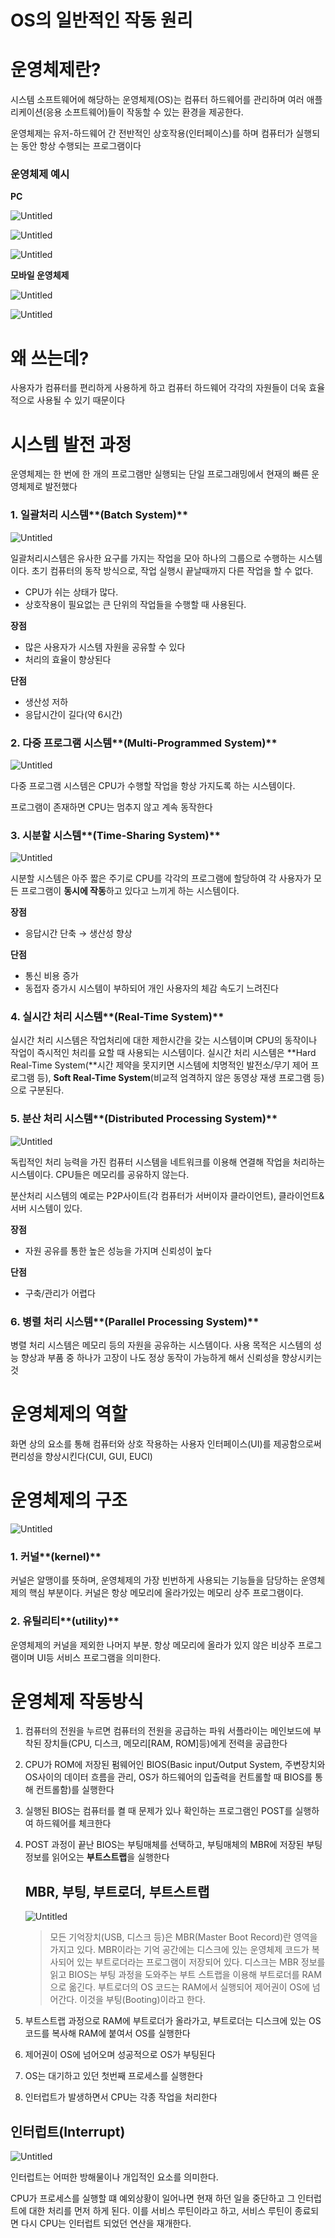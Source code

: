 # OS의 일반적인 작동 원리

# 운영체제란?

시스템 소프트웨어에 해당하는 운영체제(OS)는 컴퓨터 하드웨어를 관리하며 여러 애플리케이션(응용 소프트웨어)들이 작동할 수 있는 환경을 제공한다.

운영체제는 유저-하드웨어 간 전반적인 상호작용(인터페이스)를 하며 컴퓨터가 실행되는 동안 항상 수행되는 프로그램이다

### 운영체제 예시

**PC**

![Untitled](OS%E1%84%8B%E1%85%B4%20%E1%84%8B%E1%85%B5%E1%86%AF%E1%84%87%E1%85%A1%E1%86%AB%E1%84%8C%E1%85%A5%E1%86%A8%E1%84%8B%E1%85%B5%E1%86%AB%20%E1%84%8C%E1%85%A1%E1%86%A8%E1%84%83%E1%85%A9%E1%86%BC%20%E1%84%8B%E1%85%AF%E1%86%AB%E1%84%85%E1%85%B5%203fd44e8cf32d496286f578dd850af5db/Untitled.png)

![Untitled](OS%E1%84%8B%E1%85%B4%20%E1%84%8B%E1%85%B5%E1%86%AF%E1%84%87%E1%85%A1%E1%86%AB%E1%84%8C%E1%85%A5%E1%86%A8%E1%84%8B%E1%85%B5%E1%86%AB%20%E1%84%8C%E1%85%A1%E1%86%A8%E1%84%83%E1%85%A9%E1%86%BC%20%E1%84%8B%E1%85%AF%E1%86%AB%E1%84%85%E1%85%B5%203fd44e8cf32d496286f578dd850af5db/Untitled%201.png)

![Untitled](OS%E1%84%8B%E1%85%B4%20%E1%84%8B%E1%85%B5%E1%86%AF%E1%84%87%E1%85%A1%E1%86%AB%E1%84%8C%E1%85%A5%E1%86%A8%E1%84%8B%E1%85%B5%E1%86%AB%20%E1%84%8C%E1%85%A1%E1%86%A8%E1%84%83%E1%85%A9%E1%86%BC%20%E1%84%8B%E1%85%AF%E1%86%AB%E1%84%85%E1%85%B5%203fd44e8cf32d496286f578dd850af5db/Untitled%202.png)

**모바일 운영체제**

![Untitled](OS%E1%84%8B%E1%85%B4%20%E1%84%8B%E1%85%B5%E1%86%AF%E1%84%87%E1%85%A1%E1%86%AB%E1%84%8C%E1%85%A5%E1%86%A8%E1%84%8B%E1%85%B5%E1%86%AB%20%E1%84%8C%E1%85%A1%E1%86%A8%E1%84%83%E1%85%A9%E1%86%BC%20%E1%84%8B%E1%85%AF%E1%86%AB%E1%84%85%E1%85%B5%203fd44e8cf32d496286f578dd850af5db/Untitled%203.png)

![Untitled](OS%E1%84%8B%E1%85%B4%20%E1%84%8B%E1%85%B5%E1%86%AF%E1%84%87%E1%85%A1%E1%86%AB%E1%84%8C%E1%85%A5%E1%86%A8%E1%84%8B%E1%85%B5%E1%86%AB%20%E1%84%8C%E1%85%A1%E1%86%A8%E1%84%83%E1%85%A9%E1%86%BC%20%E1%84%8B%E1%85%AF%E1%86%AB%E1%84%85%E1%85%B5%203fd44e8cf32d496286f578dd850af5db/Untitled%204.png)

# 왜 쓰는데?

사용자가 컴퓨터를 편리하게 사용하게 하고 컴퓨터 하드웨어 각각의 자원들이 더욱 효율적으로 사용될 수 있기 때문이다

# 시스템 발전 과정

운영체제는 한 번에 한 개의 프로그램만 실행되는 단일 프로그래밍에서 현재의 빠른 운영체제로 발전했다

### 1. 일괄처리 시스템**(Batch System)**

![Untitled](OS%E1%84%8B%E1%85%B4%20%E1%84%8B%E1%85%B5%E1%86%AF%E1%84%87%E1%85%A1%E1%86%AB%E1%84%8C%E1%85%A5%E1%86%A8%E1%84%8B%E1%85%B5%E1%86%AB%20%E1%84%8C%E1%85%A1%E1%86%A8%E1%84%83%E1%85%A9%E1%86%BC%20%E1%84%8B%E1%85%AF%E1%86%AB%E1%84%85%E1%85%B5%203fd44e8cf32d496286f578dd850af5db/Untitled%205.png)

일괄처리시스템은 유사한 요구를 가지는 작업을 모아 하나의 그룹으로 수행하는 시스템이다. 초기 컴퓨터의 동작 방식으로, 작업 실행시 끝날때까지 다른 작업을 할 수 없다.

- CPU가 쉬는 상태가 많다.
- 상호작용이 필요없는 큰 단위의 작업들을 수행할 때 사용된다.

**장점**

- 많은 사용자가 시스템 자원을 공유할 수 있다
- 처리의 효율이 향상된다

**단점**

- 생산성 저하
- 응답시간이 길다(약 6시간)

### 2. 다중 프로그램 시스템**(Multi-Programmed System)**

![Untitled](OS%E1%84%8B%E1%85%B4%20%E1%84%8B%E1%85%B5%E1%86%AF%E1%84%87%E1%85%A1%E1%86%AB%E1%84%8C%E1%85%A5%E1%86%A8%E1%84%8B%E1%85%B5%E1%86%AB%20%E1%84%8C%E1%85%A1%E1%86%A8%E1%84%83%E1%85%A9%E1%86%BC%20%E1%84%8B%E1%85%AF%E1%86%AB%E1%84%85%E1%85%B5%203fd44e8cf32d496286f578dd850af5db/Untitled%206.png)

다중 프로그램 시스템은 CPU가 수행할 작업을 항상 가지도록 하는 시스템이다.

프로그램이 존재하면 CPU는 멈추지 않고 계속 동작한다

### 3. 시분할 시스템**(Time-Sharing System)**

![Untitled](OS%E1%84%8B%E1%85%B4%20%E1%84%8B%E1%85%B5%E1%86%AF%E1%84%87%E1%85%A1%E1%86%AB%E1%84%8C%E1%85%A5%E1%86%A8%E1%84%8B%E1%85%B5%E1%86%AB%20%E1%84%8C%E1%85%A1%E1%86%A8%E1%84%83%E1%85%A9%E1%86%BC%20%E1%84%8B%E1%85%AF%E1%86%AB%E1%84%85%E1%85%B5%203fd44e8cf32d496286f578dd850af5db/Untitled%207.png)

시분할 시스템은 아주 짧은 주기로 CPU를 각각의 프로그램에 할당하여 각 사용자가 모든 프로그램이 **동시에 작동**하고 있다고 느끼게 하는 시스템이다.

**장점**

- 응답시간 단축 → 생산성 향상

**단점**

- 통신 비용 증가
- 동접자 증가시 시스템이 부하되어 개인 사용자의 체감 속도기 느려진다

### 4. 실시간 처리 시스템**(Real-Time System)**

실시간 처리 시스템은 작업처리에 대한 제한시간을 갖는 시스템이며 CPU의 동작이나 작업이 즉시적인 처리를 요할 때 사용되는 시스템이다. 실시간 처리 시스템은 **Hard Real-Time System(**시간 제약을 못지키면 시스템에 치명적인 발전소/무기 제어 프로그램 등), **Soft Real-Time System**(비교적 엄격하지 않은 동영상 재생 프로그램 등)으로 구분된다.

### 5. 분산 처리 시스템**(Distributed Processing System)**

![Untitled](OS%E1%84%8B%E1%85%B4%20%E1%84%8B%E1%85%B5%E1%86%AF%E1%84%87%E1%85%A1%E1%86%AB%E1%84%8C%E1%85%A5%E1%86%A8%E1%84%8B%E1%85%B5%E1%86%AB%20%E1%84%8C%E1%85%A1%E1%86%A8%E1%84%83%E1%85%A9%E1%86%BC%20%E1%84%8B%E1%85%AF%E1%86%AB%E1%84%85%E1%85%B5%203fd44e8cf32d496286f578dd850af5db/Untitled%208.png)

독립적인 처리 능력을 가진 컴퓨터 시스템을 네트워크를 이용해 연결해 작업을 처리하는 시스템이다. CPU들은 메모리를 공유하지 않는다.

분산처리 시스템의 예로는 P2P사이트(각 컴퓨터가 서버이자 클라이언트), 클라이언트&서버 시스템이 있다. 

**장점**

- 자원 공유를 통한 높은 성능을 가지며 신뢰성이 높다

**단점**

- 구축/관리가 어렵다

### 6. 병렬 처리 시스템**(Parallel Processing System)**

병렬 처리 시스템은 메모리 등의 자원을 공유하는 시스템이다. 사용 목적은 시스템의 성능 향상과 부품 중 하나가 고장이 나도 정상 동작이 가능하게 해서 신뢰성을 향상시키는 것

# 운영체제의 역할

화면 상의 요소를 통해 컴퓨터와 상호 작용하는 사용자 인터페이스(UI)를 제공함으로써 편리성을 향상시킨다(CUI, GUI, EUCI)

# 운영체제의 구조

![Untitled](OS%E1%84%8B%E1%85%B4%20%E1%84%8B%E1%85%B5%E1%86%AF%E1%84%87%E1%85%A1%E1%86%AB%E1%84%8C%E1%85%A5%E1%86%A8%E1%84%8B%E1%85%B5%E1%86%AB%20%E1%84%8C%E1%85%A1%E1%86%A8%E1%84%83%E1%85%A9%E1%86%BC%20%E1%84%8B%E1%85%AF%E1%86%AB%E1%84%85%E1%85%B5%203fd44e8cf32d496286f578dd850af5db/Untitled%209.png)

### 1. 커널**(kernel)**

커널은 알맹이를 뜻하며, 운영체제의 가장 빈번하게 사용되는 기능들을 담당하는 운영체제의 핵심 부분이다. 커널은 항상 메모리에 올라가있는 메모리 상주 프로그램이다. 

### 2. 유틸리티**(utility)**

운영체제의 커널을 제외한 나머지 부분. 항상 메모리에 올라가 있지 않은 비상주 프로그램이며 UI등 서비스 프로그램을 의미한다.

# 운영체제 작동방식

1. 컴퓨터의 전원을 누르면 컴퓨터의 전원을 공급하는 파워 서플라이는 메인보드에 부착된 장치들(CPU, 디스크, 메모리[RAM, ROM]등)에게 전력을 공급한다
2. CPU가 ROM에 저장된 펌웨어인 BIOS(Basic input/Output System, 주변장치와 OS사이의 데이터 흐름을 관리, OS가 하드웨어의 입출력을 컨트롤할 때 BIOS를 통해 컨트롤함)를 실행한다
3. 실행된 BIOS는 컴퓨터를 켤 때 문제가 있나 확인하는 프로그램인 POST를 실행하여 하드웨어를 체크한다
4. POST 과정이 끝난 BIOS는 부팅매체를 선택하고, 부팅매체의 MBR에 저장된 부팅정보를 읽어오는 **부트스트랩**을 실행한다
    
    ## **MBR, 부팅**, 부트로더, **부트스트랩**
    
    ![Untitled](OS%E1%84%8B%E1%85%B4%20%E1%84%8B%E1%85%B5%E1%86%AF%E1%84%87%E1%85%A1%E1%86%AB%E1%84%8C%E1%85%A5%E1%86%A8%E1%84%8B%E1%85%B5%E1%86%AB%20%E1%84%8C%E1%85%A1%E1%86%A8%E1%84%83%E1%85%A9%E1%86%BC%20%E1%84%8B%E1%85%AF%E1%86%AB%E1%84%85%E1%85%B5%203fd44e8cf32d496286f578dd850af5db/Untitled%2010.png)
    
    > 모든 기억장치(USB, 디스크 등)은 MBR(Master Boot Record)란 영역을 가지고 있다. MBR이라는 기억 공간에는 디스크에 있는 운영체제 코드가 복사되어 있는 부트로더라는 프로그램이 저장되어 있다. 디스크는 MBR 정보를 읽고 BIOS는 부팅 과정을 도와주는 부트 스트랩을 이용해 부트로더를 RAM으로 옮긴다. 부트로더의 OS 코드는 RAM에서 실행되어 제어권이 OS에 넘어간다. 이것을 부팅(Booting)이라고 한다.
    > 
    
5. 부트스트랩 과정으로 RAM에 부트로더가 올라가고, 부트로더는 디스크에 있는 OS코드를 복사해 RAM에 붙여서 OS를 실행한다
6. 제어권이 OS에 넘어오며 성공적으로 OS가 부팅된다
7. OS는 대기하고 있던 첫번째 프로세스를 실행한다
8. 인터럽트가 발생하면서 CPU는 각종 작업을 처리한다

## 인터럽트(Interrupt)

![Untitled](OS%E1%84%8B%E1%85%B4%20%E1%84%8B%E1%85%B5%E1%86%AF%E1%84%87%E1%85%A1%E1%86%AB%E1%84%8C%E1%85%A5%E1%86%A8%E1%84%8B%E1%85%B5%E1%86%AB%20%E1%84%8C%E1%85%A1%E1%86%A8%E1%84%83%E1%85%A9%E1%86%BC%20%E1%84%8B%E1%85%AF%E1%86%AB%E1%84%85%E1%85%B5%203fd44e8cf32d496286f578dd850af5db/Untitled%2011.png)

인터럽트는 어떠한 방해물이나 개입적인 요소를 의미한다. 

CPU가 프로세스를 실행할 떄 예외상황이 일어나면 현재 하던 일을 중단하고 그 인터럽트에 대한 처리를 먼저 하게 된다. 이를 서비스 루틴이라고 하고, 서비스 루틴이 종료되면 다시 CPU는 인터럽트 되었던 연산을 재개한다.